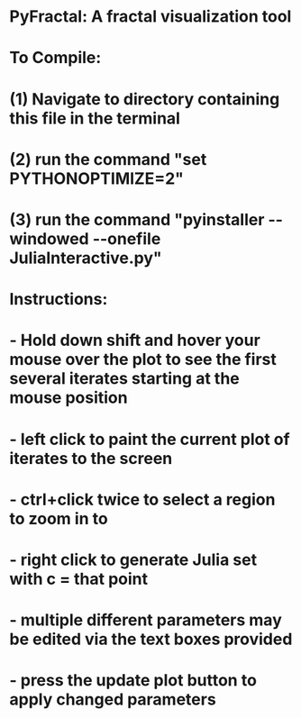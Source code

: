 # PyFractal: A fractal visualization tool

# To Compile:
# (1) Navigate to directory containing this file in the terminal
# (2) run the command "set PYTHONOPTIMIZE=2"
# (3) run the command "pyinstaller --windowed --onefile JuliaInteractive.py"

# Instructions:
#  - Hold down shift and hover your mouse over the plot to see the first several iterates starting at the mouse position
#  - left click to paint the current plot of iterates to the screen
#  - ctrl+click twice to select a region to zoom in to
#  - right click to generate Julia set with c = that point
#  - multiple different parameters may be edited via the text boxes provided
#  - press the update plot button to apply changed parameters
